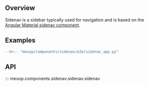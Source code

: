 ## Overview

Sidenav is a sidebar typically used for navigation and is based on the [Angular Material sidenav component](https://material.angular.io/components/sidenav/overview).

## Examples

```python
--8<-- "mesop/components/sidenav/e2e/sidenav_app.py"
```

## API

::: mesop.components.sidenav.sidenav.sidenav

